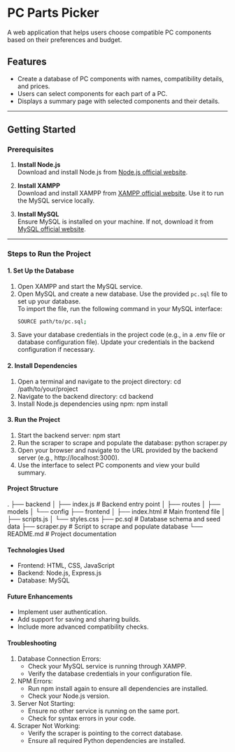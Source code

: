 # PC Parts Picker

A web application that helps users choose compatible PC components based on their preferences and budget.

## Features

- Create a database of PC components with names, compatibility details, and prices.
- Users can select components for each part of a PC.
- Displays a summary page with selected components and their details.

---

## Getting Started

### Prerequisites

1. **Install Node.js**  
   Download and install Node.js from [Node.js official website](https://nodejs.org/).

2. **Install XAMPP**  
   Download and install XAMPP from [XAMPP official website](https://www.apachefriends.org/). Use it to run the MySQL service locally.

3. **Install MySQL**  
   Ensure MySQL is installed on your machine. If not, download it from [MySQL official website](https://www.mysql.com/).

---

### Steps to Run the Project

#### 1. Set Up the Database

1. Open XAMPP and start the MySQL service.  
2. Open MySQL and create a new database. Use the provided `pc.sql` file to set up your database.  
   To import the file, run the following command in your MySQL interface:  
   ```bash
   SOURCE path/to/pc.sql;

3. Save your database credentials in the project code (e.g., in a .env file or database configuration file). Update your credentials in the backend configuration if necessary.

#### 2. Install Dependencies
  1. Open a terminal and navigate to the project directory:
        cd /path/to/your/project
  2. Navigate to the backend directory:
        cd backend
  3. Install Node.js dependencies using npm:
        npm install
     
#### 3. Run the Project
  1. Start the backend server:
        npm start
  2. Run the scraper to scrape and populate the database:
        python scraper.py
  3. Open your browser and navigate to the URL provided by the backend server (e.g., http://localhost:3000).
  4. Use the interface to select PC components and view your build summary.
     
#### Project Structure
.
├── backend
│   ├── index.js          # Backend entry point
│   ├── routes
│   ├── models
│   └── config
├── frontend
│   ├── index.html        # Main frontend file
│   ├── scripts.js
│   └── styles.css
├── pc.sql                # Database schema and seed data
├── scraper.py            # Script to scrape and populate database
└── README.md             # Project documentation

#### Technologies Used
  - Frontend: HTML, CSS, JavaScript
  - Backend: Node.js, Express.js
  - Database: MySQL

#### Future Enhancements
  - Implement user authentication.
  - Add support for saving and sharing builds.
  - Include more advanced compatibility checks.

#### Troubleshooting
  1. Database Connection Errors:
      - Check your MySQL service is running through XAMPP.
      - Verify the database credentials in your configuration file.
  2. NPM Errors:
      - Run npm install again to ensure all dependencies are installed.
      - Check your Node.js version.
  3. Server Not Starting:
      - Ensure no other service is running on the same port.
      - Check for syntax errors in your code.
  4. Scraper Not Working:
      - Verify the scraper is pointing to the correct database.
      - Ensure all required Python dependencies are installed.
